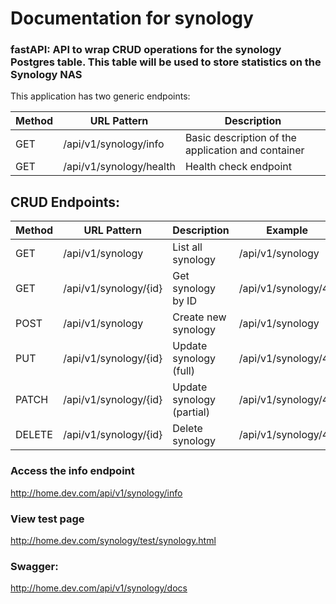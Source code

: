 # Documentation for synology
### fastAPI: API to wrap CRUD operations for the synology Postgres table.  This table will be used to store statistics on the Synology NAS


This application has two generic endpoints:

| Method | URL Pattern           | Description             |
|--------|-----------------------|--------------------|
| GET    | /api/v1/synology/info         | Basic description of the application and container     |
| GET    | /api/v1/synology/health    | Health check endpoint     |



## CRUD Endpoints:
| Method | URL Pattern           | Description             | Example             |
|--------|-----------------------|--------------------|---------------------|
| GET    | /api/v1/synology         | List all synology     | /api/v1/synology       |
| GET    | /api/v1/synology/{id}    | Get synology by ID     | /api/v1/synology/42    |
| POST   | /api/v1/synology         | Create new synology    | /api/v1/synology       |
| PUT    | /api/v1/synology/{id}    | Update synology (full) | /api/v1/synology/42    |
| PATCH  | /api/v1/synology/{id}    | Update synology (partial) | /api/v1/synology/42 |
| DELETE | /api/v1/synology/{id}    | Delete synology        | /api/v1/synology/42    |


### Access the info endpoint
http://home.dev.com/api/v1/synology/info

### View test page
http://home.dev.com/synology/test/synology.html

### Swagger:
http://home.dev.com/api/v1/synology/docs